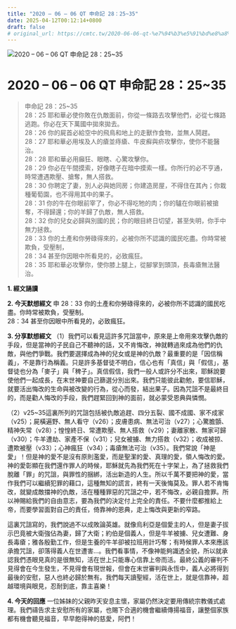 ```yaml
---
title: "2020 – 06 – 06 QT 申命記 28：25~35"
date: 2025-04-12T00:12:14+0800
draft: false
# original_url: https://cmtc.tw/2020-06-06-qt-%e7%94%b3%e5%91%bd%e8%a8%98-28%ef%bc%9a2535
---
```


![2020 – 06 – 06 QT 申命記 28：25\~35](/images/qt.jpg   "2020 – 06 – 06 QT 申命記 28：25\~35")

# 2020 – 06 – 06 QT 申命記 28：25\~35

> 申命記 28：25\~35  
> 28：25 耶和華必使你敗在仇敵面前，你從一條路去攻擊他們，必從七條路逃跑。你必在天下萬國中拋來拋去。  
> 28：26 你的屍首必給空中的飛鳥和地上的走獸作食物，並無人鬨趕。  
> 28：27 耶和華必用埃及人的瘡並痔瘡、牛皮癬與疥攻擊你，使你不能醫治。  
> 28：28 耶和華必用癲狂、眼瞎、心驚攻擊你。  
> 28：29 你必在午間摸索，好像瞎子在暗中摸索一樣。你所行的必不亨通，時常遭遇欺壓、搶奪，無人搭救。  
> 28：30 你聘定了妻，別人必與她同房；你建造房屋，不得住在其內；你栽種葡萄園，也不得用其中的果子。  
> 28：31 你的牛在你眼前宰了，你必不得吃牠的肉；你的驢在你眼前被搶奪，不得歸還；你的羊歸了仇敵，無人搭救。  
> 28：32 你的兒女必歸與別國的民；你的眼目終日切望，甚至失明，你手中無力拯救。  
> 28：33 你的土產和你勞碌得來的，必被你所不認識的國民吃盡。你時常被欺負，受壓制，  
> 28：34 甚至你因眼中所看見的，必致瘋狂。  
> 28：35 耶和華必攻擊你，使你膝上腿上，從腳掌到頭頂，長毒瘡無法醫治。

**1. 經文誦讀**

**2.  今天默想經文**
申 28：33 你的土產和你勞碌得來的，必被你所不認識的國民吃盡。你時常被欺負，受壓制。  
28：34 甚至你因眼中所看見的，必致瘋狂。

**3. 分享默想經文**
（1）我們可以看見這許多咒詛當中，原來是上帝用來攻擊仇敵的手段，但是當神的子民自己不聽神的話，又不肯悔改，神就轉過來成為他們的仇敵，與他們爭戰。我們要選擇成為神的兒女或是神的仇敵？最重要的是「因信稱義」，不是靠行為稱義。只是許多基督徒不明白，信心也有「真信」與「假信」，基督徒也分為「麥子」與「稗子」。真信假信，我們一般人或許分不出來，耶穌說要使他們一起成長，在末世神要自己篩選分別出來。我們只能彼此勸勉，要信耶穌，就要活出悔改的生命與被改變的行為，從心而發，結出果子。因為咒詛不是最終目的，而是勸人悔改的手段，我們趕緊回到神的面前，就必蒙受恩典與憐憫。

（2）v25\~35這裏所列的咒詛包括被仇敵追趕、四分五裂、國不成國、家不成家（v25）；屍橫遍野、無人看守（v26）；皮膚患病、無法可治（v27）；心驚膽顫、精神失常（v28）；惶惶終日、常遭欺壓、無人搭救（v29）；妻離家散、無家可歸（v30）；牛羊遭劫、家產不保（v31）；兒女被擄、無力搭救（v32）；收成被掠、遭欺被壓（v33）；心神瘋狂（v34）；毒瘡無法可治（v35）。我們常說「神是愛」！但是神的愛不是沒有原則濫愛，而是聖潔的愛、真理的愛，領人悔改的愛。神的愛彰顯在我們還作罪人的時候，耶穌就先為我們死在十字架上，為了拯救我們脫離「罪」的咒詛，與罪性的捆綁，活出新造的人生。所以千萬不要把神的愛，當作我們可以繼續犯罪的藉口，這種無知的謊言，終有一天後悔莫及。罪人若不肯悔改，就變成敵擋神的仇敵，活在種種罪惡的咒詛之中，若不悔改，必親自擔罪。所以神賜給我們的自由意志，要為我們的決定付上完全的責任。不要什麼都推給上帝，而要學習面對自己的責任，倚靠神的恩典，走上悔改與更新的窄路。

這裏咒詛寫的，我們說過不以成敗論英雄。就像烏利亞是個愛主的人，但是妻子拔示巴竟被大衛強佔為妻，歸了大衛；約伯是個義人，但是牛羊被擄、兒女遭難、身長毒瘡；雅各殷勤工作，但是生養的牛羊卻被拉班用計巧奪；有時候罪人本來應該承擔咒詛，卻落得義人在世遭害…。我們看事情，不像神能夠識透全貌，所以就承認我們憑眼見真的是很無知，活在世上只能專心信靠上帝而活。最終公義的審判不見得會在今生發生，不見得會有現世報，但會在末世審判與永恆中，義人必將得到最後的安慰，惡人也終必歸於無有。我們每天讀聖經，活在世上，就是信靠神，超越環境與眼見，忍耐到底，靠主喜樂！

**4. 今天的回應**
一位姊妹的父親昨天安息主懷，家屬仍然決定要用傳統宗教儀式處理。我們禱告求主安慰所有的家屬，也賜下合適的機會繼續傳揚福音，讓整個家族都有機會聽見福音，早早飽得神的慈愛，阿們！
